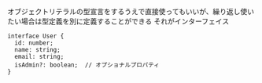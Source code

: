 オブジェクトリテラルの型宣言をするうえで直接使ってもいいが、繰り返し使いたい場合は型定義を別に定義することができる
それがインターフェイス

```
interface User {
  id: number;
  name: string;
  email: string;
  isAdmin?: boolean;  // オプショナルプロパティ
}
```